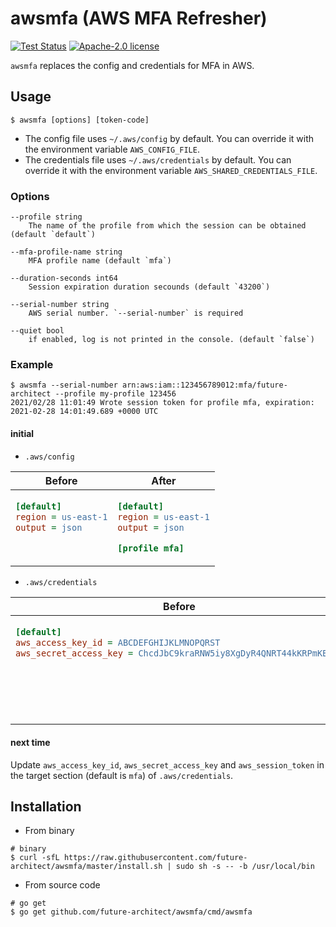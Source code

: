 awsmfa (AWS MFA Refresher)
==========================

[![Test Status](https://github.com/future-architect/awsmfa/workflows/test/badge.svg?branch=master)][actions]
[![Apache-2.0 license](https://img.shields.io/badge/license-Apache2.0-blue.svg)][license]

[actions]: https://github.com/future-architect/awsmfa/actions?workflow=test
[license]: https://github.com/future-architect/awsmfa/blob/master/LICENSE

`awsmfa` replaces the config and credentials for MFA in AWS.

## Usage

```console
$ awsmfa [options] [token-code]
```

- The config file uses `~/.aws/config` by default. You can override it with the environment variable `AWS_CONFIG_FILE`.
- The credentials file uses `~/.aws/credentials` by default. You can override it with the environment variable `AWS_SHARED_CREDENTIALS_FILE`.

### Options

```
--profile string
	The name of the profile from which the session can be obtained (default `default`)

--mfa-profile-name string
	MFA profile name (default `mfa`)

--duration-seconds int64
	Session expiration duration secounds (default `43200`)

--serial-number string
	AWS serial number. `--serial-number` is required

--quiet bool
	if enabled, log is not printed in the console. (default `false`)
```

### Example

```
$ awsmfa --serial-number arn:aws:iam::123456789012:mfa/future-architect --profile my-profile 123456
2021/02/28 11:01:49 Wrote session token for profile mfa, expiration: 2021-02-28 14:01:49.689 +0000 UTC
```

#### initial

- `.aws/config`

<table>
<thead><tr><th>Before</th><th>After</th></tr></thead>
<tbody>
<tr><td valign="top">

```ini
[default]
region = us-east-1
output = json
```

</td><td valign="top">

```ini
[default]
region = us-east-1
output = json

[profile mfa]

```
</td></tr>
</tbody></table>

- `.aws/credentials`

<table>
<thead><tr><th>Before</th><th>After</th></tr></thead>
<tbody>
<tr><td valign="top">

```ini
[default]
aws_access_key_id = ABCDEFGHIJKLMNOPQRST
aws_secret_access_key = ChcdJbC9kraRNW5iy8XgDyR4QNRT44kKRPmKEGQT
```

</td><td valign="top">

```ini
[default]
aws_access_key_id     = ABCDEFGHIJKLMNOPQRST
aws_secret_access_key = ChcdJbC9kraRNW5iy8XgDyR4QNRT44kKRPmKEGQT

[mfa]
aws_access_key_id     = AKIAIOSFODNN7EXAMPLE
aws_secret_access_key = wJalrXUtnFEMI/K7MDENG/bPxRfiCYzEXAMPLEKEY
aws_session_token     = AQoEXAMPLEH4aoA....

```
</td></tr>
</tbody></table>


#### next time

Update `aws_access_key_id`, `aws_secret_access_key` and `aws_session_token` in the target section (default is `mfa`) of `.aws/credentials`.

## Installation

- From binary

```
# binary
$ curl -sfL https://raw.githubusercontent.com/future-architect/awsmfa/master/install.sh | sudo sh -s -- -b /usr/local/bin
```

- From source code

```
# go get
$ go get github.com/future-architect/awsmfa/cmd/awsmfa
```

